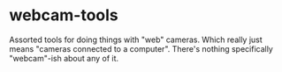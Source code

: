 webcam-tools
==

Assorted tools for doing things with "web" cameras. Which really just means
"cameras connected to a computer". There's nothing specifically "webcam"-ish
about any of it.
